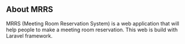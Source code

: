 ## About MRRS

MRRS (Meeting Room Reservation System) is a web application that will help people to make a meeting room reservation. This web is build with Laravel framework.
